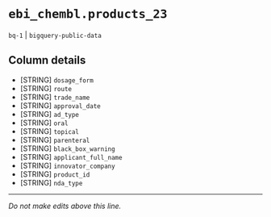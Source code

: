 # `ebi_chembl.products_23`
`bq-1` | `bigquery-public-data`

## Column details
* [STRING]    `dosage_form`
* [STRING]    `route`
* [STRING]    `trade_name`
* [STRING]    `approval_date`
* [STRING]    `ad_type`
* [STRING]    `oral`
* [STRING]    `topical`
* [STRING]    `parenteral`
* [STRING]    `black_box_warning`
* [STRING]    `applicant_full_name`
* [STRING]    `innovator_company`
* [STRING]    `product_id`
* [STRING]    `nda_type`

-------------------------------------------------------------------------------
*Do not make edits above this line.*
